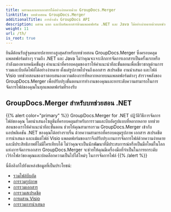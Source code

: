 ```yaml
---
title: ผสานและแยกเอกสารได้อย่างง่ายดายด้วย GroupDocs.Merger
linktitle: บทช่วยสอน GroupDocs.Merger
additionalTitle: การอ้างอิง GroupDocs API
description: ผสาน แยก และบีบอัดเอกสารข้ามแพลตฟอร์ม .NET และ Java ได้อย่างง่ายดายด้วยบทช่วยสอนจากผู้เชี่ยวชาญของเราเกี่ยวกับ GroupDocs.Merger ปลดล็อกการจัดการไฟล์ที่ราบรื่น!
weight: 11
url: /th/
is_root: true
---
```


ยินดีต้อนรับสู่จุดหมายปลายทางสูงสุดสำหรับบทช่วยสอน GroupDocs.Merger ซึ่งครอบคลุมแพลตฟอร์มต่างๆ รวมถึง .NET และ Java ไม่ว่าคุณจะเจาะลึกการจัดการเอกสารเป็นครั้งแรกหรือกำลังมองหาเทคนิคขั้นสูง คำแนะนำที่ครอบคลุมของเราให้คำแนะนำทีละขั้นตอนเพื่อเชี่ยวชาญด้านการรวมและบีบอัดไฟล์ได้อย่างง่ายดาย ตั้งแต่รูปภาพไปจนถึงเอกสาร สเปรดชีต งานนำเสนอ และไฟล์ Visio บทช่วยสอนของเราตอบสนองความต้องการที่หลากหลายบนแพลตฟอร์มต่างๆ สำรวจพลังของ GroupDocs.Merger เพื่อปรับปรุงขั้นตอนการทำงานของคุณและยกระดับความสามารถในการจัดการไฟล์ของคุณในทุกแพลตฟอร์มที่รองรับ

## GroupDocs.Merger สำหรับบทช่วยสอน .NET
{{% alert color="primary" %}}
GroupDocs.Merger for .NET ปฏิวัติวิธีการจัดการไฟล์ของคุณ โดยนำเสนอโซลูชันที่ครอบคลุมสำหรับการรวมและบีบอัดรูปแบบที่หลากหลาย บทช่วยสอนของเราให้คำแนะนำทีละขั้นตอน ช่วยให้คุณสามารถรวม GroupDocs.Merger เข้ากับแอปพลิเคชัน .NET ของคุณได้อย่างราบรื่น ด้วยความสามารถที่ครอบคลุมรูปภาพ เอกสาร สเปรดชีต การนำเสนอ และแม้แต่ไฟล์ Visio แพลตฟอร์มของเราจึงปรับปรุงงานการจัดการไฟล์ด้วยความง่ายดายและมีประสิทธิภาพที่ไม่มีใครเทียบได้ ไม่ว่าคุณจะเป็นนักพัฒนาที่มีประสบการณ์หรือเป็นมือใหม่ในโลกแห่งการจัดการเอกสาร GroupDocs.Merger จะช่วยให้คุณมีเครื่องมือที่จำเป็นในการยกระดับเวิร์กโฟลว์ของคุณและปลดล็อกความเป็นไปได้ใหม่ๆ ในการจัดการไฟล์
{{% /alert %}}

นี่คือลิงก์ไปยังแหล่งข้อมูลที่เป็นประโยชน์:
 
- [รวมไฟล์บีบอัด](./net/merge-compress-files/)
- [การรวมรูปภาพ](./net/image-merging/)
- [การรวมเอกสาร](./net/document-merging/)
- [การรวมสเปรดชีต](./net/spreadsheet-merging/)
- [การผสาน Visio](./net/visio-merging/)
- [การรวมการนำเสนอ](./net/presentation-merging/)




